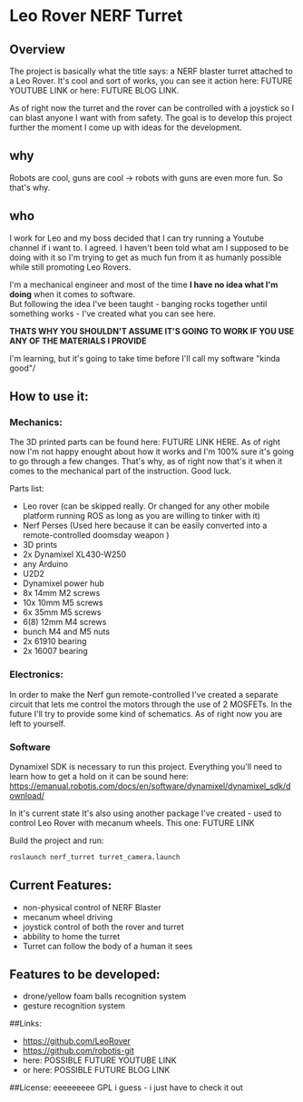 # Leo Rover NERF Turret

## Overview

The project is basically what the title says: a NERF blaster turret attached to a Leo Rover.
It's cool and sort of works, you can see it action here: FUTURE YOUTUBE LINK or here: FUTURE BLOG LINK.

As of right now the turret and the rover can be controlled with a joystick so I can blast anyone I want with from safety. 
The goal is to develop this project further the moment I come up with ideas for the development.

## why
Robots are cool, guns are cool -> robots with guns are even more fun. So that's why.

## who

I work for Leo and my boss decided that I can try running a Youtube channel if i want to. I agreed. 
I haven't been told what am I supposed to be doing with it so I'm trying to get as much fun from it as humanly possible while still promoting Leo Rovers.

I'm a mechanical engineer and most of the time **I have no idea what I'm doing** when it comes to software.  
But following the idea I've been taught - banging rocks together until something works - I've created what you can see here.

**THATS WHY YOU SHOULDN'T ASSUME IT'S GOING TO WORK IF YOU USE ANY OF THE MATERIALS I PROVIDE**

I'm learning, but it's going to take time before I'll call my software "kinda good"/

## How to use it:

### Mechanics:

The 3D printed parts can be found here: FUTURE LINK HERE.
As of right now I'm not happy enought about how it works and I'm 100% sure it's going to go through a few changes. That's why, as of right now that's it when it comes to the mechanical part of the instruction. Good luck.

Parts list:
* Leo rover (can be skipped really. Or changed for any other mobile platform running ROS as long as you are willing to tinker with it)
* Nerf Perses (Used here because it can be easily converted into a remote-controlled doomsday weapon )
* 3D prints
* 2x    Dynamixel XL430-W250
* any Arduino
* U2D2
* Dynamixel power hub
* 8x    14mm M2 screws 
* 10x   10mm M5 screws
* 6x    35mm M5 screws
* 6(8)  12mm M4 screws
* bunch M4 and M5 nuts
* 2x    61910 bearing
* 2x    16007 bearing



### Electronics:

In order to make the Nerf gun remote-controlled I've created a separate circuit that lets me control the motors through the use of 2 MOSFETs. 
In the future I'll try to provide some kind of schematics. As of right now you are left to yourself. 

### Software 

Dynamixel SDK is necessary to run this project. Everything you'll need to learn how to get a hold on it can be sound here: https://emanual.robotis.com/docs/en/software/dynamixel/dynamixel_sdk/download/

In it's current state It's also using another package I've created - used to control Leo Rover with mecanum wheels.
This one: FUTURE LINK

Build the project and run:

```bash
roslaunch nerf_turret turret_camera.launch
```

## Current Features:
* non-physical control of NERF Blaster
* mecanum wheel driving
* joystick control of both the rover and turret
* abbility to home the turret
* Turret can follow the body of a human it sees

## Features to be developed:
* drone/yellow foam balls recognition system
* gesture recognition system

##Links:
* https://github.com/LeoRover
* https://github.com/robotis-git
* here: POSSIBLE FUTURE YOUTUBE LINK
* or here: POSSIBLE FUTURE BLOG LINK


##License:
eeeeeeeee GPL i guess - i just have to check it out
